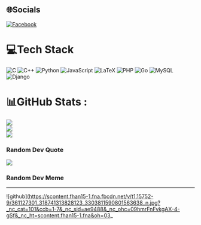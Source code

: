 ## 🌐Socials
[![Facebook](https://img.shields.io/badge/Facebook-%231877F2.svg?logo=Facebook&logoColor=white)](https://facebook.com/https://www.facebook.com/lus.girl.234) 

# 💻Tech Stack
![C](https://img.shields.io/badge/c-%2300599C.svg?style=flat-square&logo=c&logoColor=white) ![C++](https://img.shields.io/badge/c++-%2300599C.svg?style=flat-square&logo=c%2B%2B&logoColor=white) ![Python](https://img.shields.io/badge/python-3670A0?style=flat-square&logo=python&logoColor=ffdd54) ![JavaScript](https://img.shields.io/badge/javascript-%23323330.svg?style=flat-square&logo=javascript&logoColor=%23F7DF1E) ![LaTeX](https://img.shields.io/badge/latex-%23008080.svg?style=flat-square&logo=latex&logoColor=white) ![PHP](https://img.shields.io/badge/php-%23777BB4.svg?style=flat-square&logo=php&logoColor=white) ![Go](https://img.shields.io/badge/go-%2300ADD8.svg?style=flat-square&logo=go&logoColor=white) ![MySQL](https://img.shields.io/badge/mysql-%2300f.svg?style=flat-square&logo=mysql&logoColor=white) ![Django](https://img.shields.io/badge/django-%23092E20.svg?style=flat-square&logo=django&logoColor=white)
# 📊GitHub Stats :
![](https://github-readme-stats.vercel.app/api?username=dichepbaidegioithoi&theme=radical&hide_border=false&include_all_commits=false&count_private=false)<br/>
![](https://github-readme-streak-stats.herokuapp.com/?user=dichepbaidegioithoi&theme=radical&hide_border=false)<br/>
![](https://github-readme-stats.vercel.app/api/top-langs/?username=dichepbaidegioithoi&theme=radical&hide_border=false&include_all_commits=false&count_private=false&layout=compact)

### Random Dev Quote
![](https://quotes-github-readme.vercel.app/api?type=horizontal&theme=dark)

### Random Dev Meme

---
![github](https://scontent.fhan15-1.fna.fbcdn.net/v/t1.15752-9/361127301_318741313828123_3303811590801563638_n.jpg?_nc_cat=101&ccb=1-7&_nc_sid=ae9488&_nc_ohc=09hmrFnFvkgAX-4-gSf&_nc_ht=scontent.fhan15-1.fna&oh=03_

